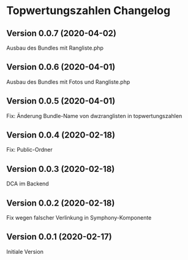# Topwertungszahlen Changelog

## Version 0.0.7 (2020-04-02)

Ausbau des Bundles mit Rangliste.php

## Version 0.0.6 (2020-04-01)

Ausbau des Bundles mit Fotos und Rangliste.php

## Version 0.0.5 (2020-04-01)

Fix: Änderung Bundle-Name von dwzranglisten in topwertungszahlen

## Version 0.0.4 (2020-02-18)

Fix: Public-Ordner

## Version 0.0.3 (2020-02-18)

DCA im Backend

## Version 0.0.2 (2020-02-18)

Fix wegen falscher Verlinkung in Symphony-Komponente

## Version 0.0.1 (2020-02-17)

Initiale Version
